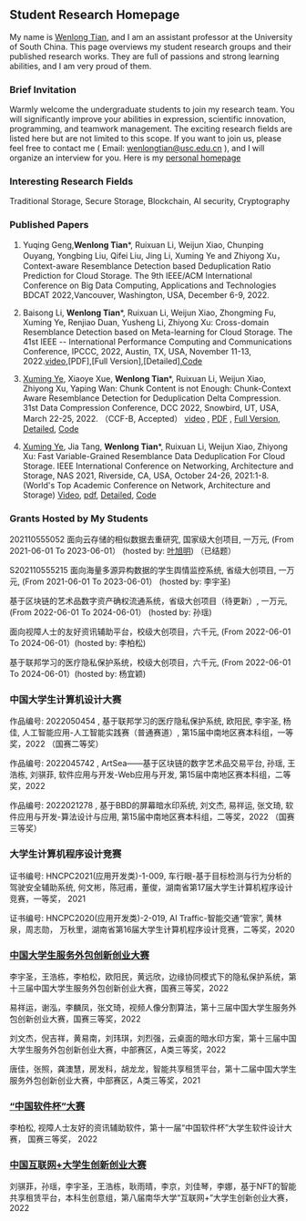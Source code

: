##  Student Research Homepage

My name is [Wenlong Tian](https://tianwenlong001.github.io/wenlongtian/), and I am an assistant professor at the University of South China. This page overviews my student research groups and their published research works. They are full of passions and strong learning abilities, and I am very proud of them. 




### Brief Invitation
Warmly welcome the undergraduate students to join my research team. You will significantly improve your abilities in expression, scientific innovation, programming, and teamwork management. The exciting research fields are listed here but are not limited to this scope. If you want to join us, please feel free to contact me ( Email: wenlongtian@usc.edu.cn ), and I will organize an interview for you. Here is my [personal homepage](https://tianwenlong001.github.io/wenlongtian/)

### Interesting Research Fields
Traditional Storage, Secure Storage, Blockchain, AI security, Cryptography

### Published Papers
1. Yuqing Geng,**Wenlong Tian***, Ruixuan Li, Weijun Xiao, Chunping Ouyang, Yongbing Liu, Qifei Liu, Jing Li, Xuming Ye and Zhiyong Xu， Context-aware Resemblance Detection based Deduplication Ratio Prediction for Cloud Storage. The 9th IEEE/ACM International Conference on Big Data Computing, Applications and Technologies BDCAT 2022,Vancouver, Washington, USA, December 6-9, 2022.

2. Baisong Li, **Wenlong Tian***, Ruixuan Li, Weijun Xiao, Zhongming Fu, Xuming Ye, Renjiao Duan, Yusheng Li, Zhiyong Xu: Cross-domain Resemblance Detection based on Meta-learning for Cloud Storage. The 41st IEEE -- International Performance Computing and Communications Conference, IPCCC, 2022, Austin, TX, USA, November 11-13, 2022.[video](),[PDF],[Full Version],[Detailed],[Code]()

3. [Xuming Ye](https://08ming.github.io/), Xiaoye Xue, **Wenlong Tian***, Ruixuan Li, Weijun Xiao, Zhiyong Xu, Yaping Wan: Chunk Content is not Enough: Chunk-Context Aware Resemblance Detection for Deduplication Delta Compression. 31st Data Compression Conference, DCC 2022, Snowbird, UT, USA, March 22-25, 2022. （CCF-B, Accepted） [video](https://sigport.org/documents/chunk-content-not-enough-chunk-context-aware-resemblance-detection-deduplication-delta) , [PDF](/wenlongtian/papers/2022DCC.pdf) , [Full Version](https://arxiv.org/abs/2106.01273), [Detailed](https://mooc1-1.chaoxing.com/nodedetailcontroller/visitnodedetail?courseId=225506193&knowledgeId=571996233), [Code](https://github.com/08ming/CARD)


4. [Xuming Ye](https://08ming.github.io/), Jia Tang, **Wenlong Tian***, Ruixuan Li, Weijun Xiao, Zhiyong Xu: Fast Variable-Grained Resemblance Data Deduplication For Cloud Storage. IEEE International Conference on Networking, Architecture and Storage, NAS 2021, Riverside, CA, USA, October 24-26, 2021:1-8. (World's Top Academic Conference on Network, Architecture and Storage) [Video](https://mooc1-1.chaoxing.com/nodedetailcontroller/visitnodedetail?courseId=225506193&knowledgeId=571993912), [pdf](/wenlongtian/papers/2021NAS.pdf), [Detailed](https://mooc1-1.chaoxing.com/nodedetailcontroller/visitnodedetail?courseId=225506193&knowledgeId=571993912), [Code](https://github.com/08ming/NAS)



### Grants Hosted by My Students
202110555052 面向云存储的相似数据去重研究, 国家级大创项目,  一万元, (From 2021-06-01 To 2023-06-01）  (hosted by: [叶旭明](https://08ming.github.io/)) （已结题） 

S202110555215 面向海量多源异构数据的学生舆情监控系统, 省级大创项目, 一万元, (From 2021-06-01 To 2023-06-01）  (hosted by: 李宇圣)

基于区块链的艺术品数字资产确权流通系统，省级大创项目（待更新）, 一万元, (From 2022-06-01 To 2024-06-01）  (hosted by: 孙瑶)

面向视障人士的友好资讯辅助平台，校级大创项目，六千元, (From 2022-06-01 To 2024-06-01）(hosted by: 李柏松)

基于联邦学习的医疗隐私保护系统，校级大创项目，六千元, (From 2022-06-01 To 2024-06-01）(hosted by: 杨宜颖)


### 中国大学生计算机设计大赛
作品编号: 2022050454 , 基于联邦学习的医疗隐私保护系统, 欧阳民, 李宇圣, 杨佳, 人工智能应用-人工智能实践赛（普通赛道）, 第15届中南地区赛本科组，一等奖，2022 （国赛二等奖）

作品编号: 2022045742 , ArtSea——基于区块链的数字艺术品交易平台, 孙瑶, 王浩栋, 刘骐菲, 软件应用与开发-Web应用与开发, 第15届中南地区赛本科组，二等奖，2022  

作品编号: 2022021278 , 基于BBD的屏幕暗水印系统, 刘文杰, 易祥运, 张文琦, 软件应用与开发-算法设计与应用, 第15届中南地区赛本科组，二等奖，2022  （国赛三等奖）


### 大学生计算机程序设计竞赛
证书编号: HNCPC2021(应用开发类)-1-009, 车行眼-基于目标检测与行为分析的驾驶安全辅助系统, 何文彬，陈冠甫，董俊，湖南省第17届大学生计算机程序设计竞赛，一等奖， 2021

证书编号: HNCPC2020(应用开发类)-2-019, AI Traffic-智能交通“管家”, 黄林泉，周志勋， 万秋里，湖南省第16届大学生计算机程序设计竞赛，二等奖，2020


### [中国大学生服务外包创新创业大赛](http://www.fwwb.org.cn)
李宇圣，王浩栋，李柏松，欧阳民，黄远欣，边缘协同模式下的隐私保护系统，第十三届中国大学生服务外包创新创业大赛，国赛三等奖，2022

易祥运，谢泓，李麟凤，张文琦，视频人像分割算法，第十三届中国大学生服务外包创新创业大赛，国赛三等奖，2022

刘文杰，倪吉祥，黄易南，刘玮琪，刘烈强，云桌面的暗水印方案，第十三届中国大学生服务外包创新创业大赛，中部赛区，A类三等奖，2022

唐佳，张照，龚澳慧，房发科，胡龙龙，智能共享租赁平台，第十二届中国大学生服务外包创新创业大赛，中部赛区，A类三等奖，2021


### [“中国软件杯”大赛](http://www.cnsoftbei.com)
李柏松, 视障人士友好的资讯辅助软件，第十一届“中国软件杯”大学生软件设计大赛， 国赛三等奖， 2022 


### [中国互联网+大学生创新创业大赛](https://cy.ncss.cn)
刘骐菲，孙瑶，李宇圣，王浩栋，耿雨晴，李京，刘佳琴，李娜，基于NFT的智能共享租赁平台，本科生创意组，第八届南华大学“互联网+”大学生创新创业大赛，2022











